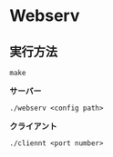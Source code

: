 # Webserv

## 実行方法
```
make
```
**サーバー**
```
./webserv <config path>
```

**クライアント**
```
./cliennt <port number>
```
